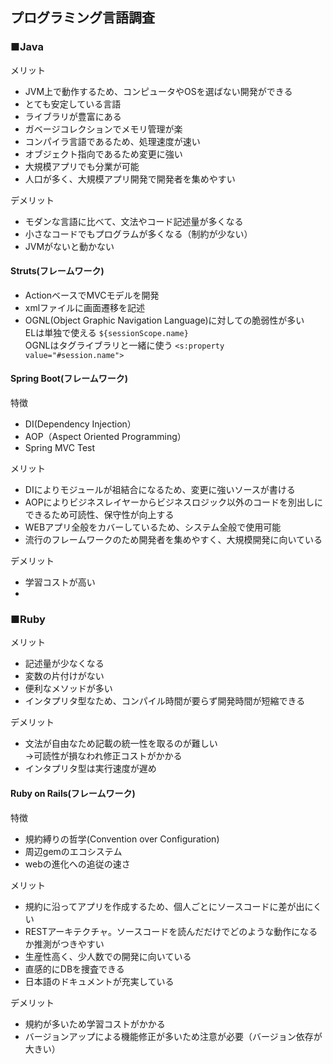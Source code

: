 ## プログラミング言語調査
### ■Java
メリット
* JVM上で動作するため、コンピュータやOSを選ばない開発ができる
* とても安定している言語
* ライブラリが豊富にある
* ガベージコレクションでメモリ管理が楽
* コンパイラ言語であるため、処理速度が速い
* オブジェクト指向であるため変更に強い
* 大規模アプリでも分業が可能
* 人口が多く、大規模アプリ開発で開発者を集めやすい  

デメリット  
* モダンな言語に比べて、文法やコード記述量が多くなる
* 小さなコードでもプログラムが多くなる（制約が少ない）
* JVMがないと動かない

#### Struts(フレームワーク)
* ActionベースでMVCモデルを開発
* xmlファイルに画面遷移を記述
* OGNL(Object Graphic Navigation Language)に対しての脆弱性が多い  
ELは単独で使える  `${sessionScope.name}`  
OGNLはタグライブラリと一緒に使う  `<s:property value="#session.name">`

#### Spring Boot(フレームワーク)
特徴
* DI(Dependency Injection）
* AOP（Aspect Oriented Programming）
* Spring MVC Test

メリット
* DIによりモジュールが祖結合になるため、変更に強いソースが書ける
* AOPによりビジネスレイヤーからビジネスロジック以外のコードを別出しにできるため可読性、保守性が向上する
* WEBアプリ全般をカバーしているため、システム全般で使用可能
* 流行のフレームワークのため開発者を集めやすく、大規模開発に向いている

デメリット  
* 学習コストが高い
*

### ■Ruby
メリット
* 記述量が少なくなる
 * 変数の片付けがない
 * 便利なメソッドが多い
* インタプリタ型なため、コンパイル時間が要らず開発時間が短縮できる  

デメリット
* 文法が自由なため記載の統一性を取るのが難しい  
→可読性が損なわれ修正コストがかかる
* インタプリタ型は実行速度が遅め

#### Ruby on Rails(フレームワーク)
特徴
* 規約縛りの哲学(Convention over Configuration)
* 周辺gemのエコシステム
* webの進化への追従の速さ

メリット
* 規約に沿ってアプリを作成するため、個人ごとにソースコードに差が出にくい
* RESTアーキテクチャ。ソースコードを読んだだけでどのような動作になるか推測がつきやすい
* 生産性高く、少人数での開発に向いている
* 直感的にDBを捜査できる
* 日本語のドキュメントが充実している

デメリット  
* 規約が多いため学習コストがかかる
* バージョンアップによる機能修正が多いため注意が必要（バージョン依存が大きい）
